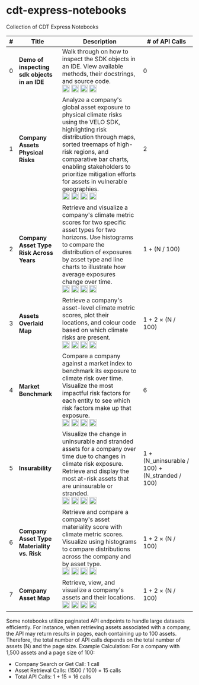 # cdt-express-notebooks

Collection of CDT Express Notebooks

| # | Title | Description | # of API Calls |
|---|-------|-------------|----------------|
| 0 | **Demo of inspecting sdk objects in an IDE** | Walk through on how to inspect the SDK objects in an IDE. View available methods, their docstrings, and source code.<br /><a href="https://github.com/RiskThinking/cdt-express-notebooks/blob/main/0.sdk-object-exploration-ide-demo.ipynb"><img src="https://img.shields.io/badge/View%20on-GitHub-181717?logo=github&style=for-the-badge" height="20" alt="View on GitHub"></a> <a href="https://colab.research.google.com/github/RiskThinking/cdt-express-notebooks/blob/main/0.sdk-object-exploration-ide-demo.ipynb"><img src="https://colab.research.google.com/assets/colab-badge.svg" height="20" alt="Open In Colab"></a> <a href="https://kaggle.com/kernels/welcome?src=https://github.com/RiskThinking/cdt-express-notebooks/blob/main/0.sdk-object-exploration-ide-demo.ipynb"><img src="https://kaggle.com/static/images/open-in-kaggle.svg" height="20" alt="Open in Kaggle"></a> <a href="https://studiolab.sagemaker.aws/import/github/RiskThinking/cdt-express-notebooks/blob/main/0.sdk-object-exploration-ide-demo.ipynb"><img src="https://img.shields.io/badge/Open%20in-SageMaker-orange?style=for-the-badge" height="20" alt="Open in SageMaker"></a> | 0 |
| 1 | **Company Assets Physical Risks** | Analyze a company's global asset exposure to physical climate risks using the VELO SDK, highlighting risk distribution through maps, sorted treemaps of high-risk regions, and comparative bar charts, enabling stakeholders to prioritize mitigation efforts for assets in vulnerable geographies.<br /><a href="https://github.com/RiskThinking/cdt-express-notebooks/blob/main/1.company-assets-physical-risks.ipynb"><img src="https://img.shields.io/badge/View%20on-GitHub-181717?logo=github&style=for-the-badge" height="20" alt="View on GitHub"></a> <a href="https://colab.research.google.com/github/RiskThinking/cdt-express-notebooks/blob/main/1.company-assets-physical-risks.ipynb"><img src="https://colab.research.google.com/assets/colab-badge.svg" height="20" alt="Open In Colab"></a> <a href="https://kaggle.com/kernels/welcome?src=https://github.com/RiskThinking/cdt-express-notebooks/blob/main/1.company-assets-physical-risks.ipynb"><img src="https://kaggle.com/static/images/open-in-kaggle.svg" height="20" alt="Open in Kaggle"></a> <a href="https://studiolab.sagemaker.aws/import/github/RiskThinking/cdt-express-notebooks/blob/main/1.company-assets-physical-risks.ipynb"><img src="https://img.shields.io/badge/Open%20in-SageMaker-orange?style=for-the-badge" height="20" alt="Open in SageMaker"></a> | 2 |
| 2 | **Company Asset Type Risk Across Years** | Retrieve and visualize a company's climate metric scores for two specific asset types for two horizons. Use histograms to compare the distribution of exposures by asset type and line charts to illustrate how average exposures change over time.<br /><a href="https://github.com/RiskThinking/cdt-express-notebooks/blob/main/2.company-asset-type-risk-across-years.ipynb"><img src="https://img.shields.io/badge/View%20on-GitHub-181717?logo=github&style=for-the-badge" height="20" alt="View on GitHub"></a> <a href="https://colab.research.google.com/github/RiskThinking/cdt-express-notebooks/blob/main/2.company-asset-type-risk-across-years.ipynb"><img src="https://colab.research.google.com/assets/colab-badge.svg" height="20" alt="Open In Colab"></a> <a href="https://kaggle.com/kernels/welcome?src=https://github.com/RiskThinking/cdt-express-notebooks/blob/main/2.company-asset-type-risk-across-years.ipynb"><img src="https://kaggle.com/static/images/open-in-kaggle.svg" height="20" alt="Open in Kaggle"></a> <a href="https://studiolab.sagemaker.aws/import/github/RiskThinking/cdt-express-notebooks/blob/main/2.company-asset-type-risk-across-years.ipynb"><img src="https://img.shields.io/badge/Open%20in-SageMaker-orange?style=for-the-badge" height="20" alt="Open in SageMaker"></a> | 1 + (N / 100) |
| 3 | **Assets Overlaid Map** | Retrieve a company's asset-level climate metric scores, plot their locations, and colour code based on which climate risks are present.<br /><a href="https://github.com/RiskThinking/cdt-express-notebooks/blob/main/3.assets-overlaid-map.ipynb"><img src="https://img.shields.io/badge/View%20on-GitHub-181717?logo=github&style=for-the-badge" height="20" alt="View on GitHub"></a> <a href="https://colab.research.google.com/github/RiskThinking/cdt-express-notebooks/blob/main/3.assets-overlaid-map.ipynb"><img src="https://colab.research.google.com/assets/colab-badge.svg" height="20" alt="Open In Colab"></a> <a href="https://kaggle.com/kernels/welcome?src=https://github.com/RiskThinking/cdt-express-notebooks/blob/main/3.assets-overlaid-map.ipynb"><img src="https://kaggle.com/static/images/open-in-kaggle.svg" height="20" alt="Open in Kaggle"></a> <a href="https://studiolab.sagemaker.aws/import/github/RiskThinking/cdt-express-notebooks/blob/main/3.assets-overlaid-map.ipynb"><img src="https://img.shields.io/badge/Open%20in-SageMaker-orange?style=for-the-badge" height="20" alt="Open in SageMaker"></a> | 1 + 2 × (N / 100) |
| 4 | **Market Benchmark** | Compare a company against a market index to benchmark its exposure to climate risk over time. Visualize the most impactful risk factors for each entity to see which risk factors make up that exposure.<br /><a href="https://github.com/RiskThinking/cdt-express-notebooks/blob/main/4.market-benchmark.ipynb"><img src="https://img.shields.io/badge/View%20on-GitHub-181717?logo=github&style=for-the-badge" height="20" alt="View on GitHub"></a> <a href="https://colab.research.google.com/github/RiskThinking/cdt-express-notebooks/blob/main/4.market-benchmark.ipynb"><img src="https://colab.research.google.com/assets/colab-badge.svg" height="20" alt="Open In Colab"></a> <a href="https://kaggle.com/kernels/welcome?src=https://github.com/RiskThinking/cdt-express-notebooks/blob/main/4.market-benchmark.ipynb"><img src="https://kaggle.com/static/images/open-in-kaggle.svg" height="20" alt="Open in Kaggle"></a> <a href="https://studiolab.sagemaker.aws/import/github/RiskThinking/cdt-express-notebooks/blob/main/4.market-benchmark.ipynb"><img src="https://img.shields.io/badge/Open%20in-SageMaker-orange?style=for-the-badge" height="20" alt="Open in SageMaker"></a> | 6 |
| 5 | **Insurability** | Visualize the change in uninsurable and stranded assets for a company over time due to changes in climate risk exposure. Retrieve and display the most at-risk assets that are uninsurable or stranded.<br /><a href="https://github.com/RiskThinking/cdt-express-notebooks/blob/main/5.insurability.ipynb"><img src="https://img.shields.io/badge/View%20on-GitHub-181717?logo=github&style=for-the-badge" height="20" alt="View on GitHub"></a> <a href="https://colab.research.google.com/github/RiskThinking/cdt-express-notebooks/blob/main/5.insurability.ipynb"><img src="https://colab.research.google.com/assets/colab-badge.svg" height="20" alt="Open In Colab"></a> <a href="https://kaggle.com/kernels/welcome?src=https://github.com/RiskThinking/cdt-express-notebooks/blob/main/5.insurability.ipynb"><img src="https://kaggle.com/static/images/open-in-kaggle.svg" height="20" alt="Open in Kaggle"></a> <a href="https://studiolab.sagemaker.aws/import/github/RiskThinking/cdt-express-notebooks/blob/main/5.insurability.ipynb"><img src="https://img.shields.io/badge/Open%20in-SageMaker-orange?style=for-the-badge" height="20" alt="Open in SageMaker"></a> | 1 + (N_uninsurable / 100) + (N_stranded / 100) |
| 6 | **Company Asset Type Materiality vs. Risk** | Retrieve and compare a company's asset materiality score with climate metric scores. Visualize using histograms to compare distributions across the company and by asset type.<br /><a href="https://github.com/RiskThinking/cdt-express-notebooks/blob/main/6.company-asset-materiality-risk.ipynb"><img src="https://img.shields.io/badge/View%20on-GitHub-181717?logo=github&style=for-the-badge" height="20" alt="View on GitHub"></a> <a href="https://colab.research.google.com/github/RiskThinking/cdt-express-notebooks/blob/main/6.company-asset-materiality-risk.ipynb"><img src="https://colab.research.google.com/assets/colab-badge.svg" height="20" alt="Open In Colab"></a> <a href="https://kaggle.com/kernels/welcome?src=https://github.com/RiskThinking/cdt-express-notebooks/blob/main/6.company-asset-materiality-risk.ipynb"><img src="https://kaggle.com/static/images/open-in-kaggle.svg" height="20" alt="Open in Kaggle"></a> <a href="https://studiolab.sagemaker.aws/import/github/RiskThinking/cdt-express-notebooks/blob/main/6.company-asset-materiality-risk.ipynb"><img src="https://img.shields.io/badge/Open%20in-SageMaker-orange?style=for-the-badge" height="20" alt="Open in SageMaker"></a> | 1 + 2 × (N / 100) |
| 7 | **Company Asset Map** | Retrieve, view, and visualize a company's assets and their locations.<br /><a href="https://github.com/RiskThinking/cdt-express-notebooks/blob/main/7.company-asset-map.ipynb"><img src="https://img.shields.io/badge/View%20on-GitHub-181717?logo=github&style=for-the-badge" height="20" alt="View on GitHub"></a> <a href="https://colab.research.google.com/github/RiskThinking/cdt-express-notebooks/blob/main/7.company-asset-map.ipynb"><img src="https://colab.research.google.com/assets/colab-badge.svg" height="20" alt="Open In Colab"></a> <a href="https://kaggle.com/kernels/welcome?src=https://github.com/RiskThinking/cdt-express-notebooks/blob/main/7.company-asset-map.ipynb"><img src="https://kaggle.com/static/images/open-in-kaggle.svg" height="20" alt="Open in Kaggle"></a> <a href="https://studiolab.sagemaker.aws/import/github/RiskThinking/cdt-express-notebooks/blob/main/7.company-asset-map.ipynb"><img src="https://img.shields.io/badge/Open%20in-SageMaker-orange?style=for-the-badge" height="20" alt="Open in SageMaker"></a> | 1 + 2 × (N / 100) |


Some notebooks utilize paginated API endpoints to handle large datasets efficiently. For instance, when retrieving assets associated with a company, the API may return results in pages, each containing up to 100 assets. Therefore, the total number of API calls depends on the total number of assets (N) and the page size.
Example Calculation:
For a company with 1,500 assets and a page size of 100:
* Company Search or Get Call: 1 call
* Asset Retrieval Calls: (1500 / 100) = 15 calls
* Total API Calls: 1 + 15 = 16 calls